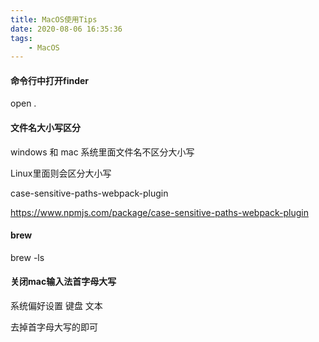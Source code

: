 ```yaml
---
title: MacOS使用Tips
date: 2020-08-06 16:35:36
tags:
    - MacOS
---
```

#### 命令行中打开finder
open .

#### 文件名大小写区分
windows 和 mac
系统里面文件名不区分大小写


Linux里面则会区分大小写

case-sensitive-paths-webpack-plugin

https://www.npmjs.com/package/case-sensitive-paths-webpack-plugin


#### brew
brew -ls


#### 关闭mac输入法首字母大写

系统偏好设置
键盘
文本

去掉首字母大写的即可